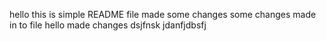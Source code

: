 hello this is simple README file
made some changes
some changes made in to file
hello made changes
dsjfnsk
jdanfjdbsfj
